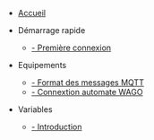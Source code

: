 * [Accueil](/)

* Démarrage rapide
    * [   - Première connexion](/demarrageRapide/premiereConnexion.md)

* Equipements
    * [   - Format des messages MQTT](/Equipements/formatMqtt.md)
    * [   - Connextion automate WAGO](/Equipements/connexionWago.md)

* Variables
    * [   - Introduction](/Variables/introduction.md)